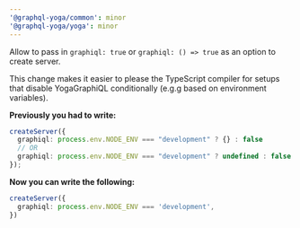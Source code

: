 ```yaml
---
'@graphql-yoga/common': minor
'@graphql-yoga/yoga': minor
---
```


Allow to pass in `graphiql: true` or `graphiql: () => true` as an option to create server.

This change makes it easier to please the TypeScript compiler for setups that disable YogaGraphiQL conditionally (e.g.g based on environment variables).

**Previously you had to write:**

```ts
createServer({
  graphiql: process.env.NODE_ENV === "development" ? {} : false
  // OR
  graphiql: process.env.NODE_ENV === "development" ? undefined : false
});
```

**Now you can write the following:**

```ts
createServer({
  graphiql: process.env.NODE_ENV === 'development',
})
```
